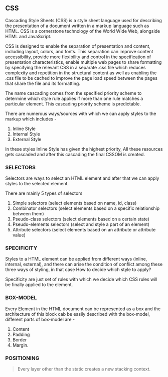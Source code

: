 ## CSS

Cascading Style Sheets (CSS) is a style sheet language used for describing the presentation of a document written in a markup language such as HTML. CSS is a cornerstone technology of the World Wide Web, alongside HTML and JavaScript.

CSS is designed to enable the separation of presentation and content, including layout, colors, and fonts. This separation can improve content accessibility, provide more flexibility and control in the specification of presentation characteristics, enable multiple web pages to share formatting by specifying the relevant CSS in a separate .css file which reduces complexity and repetition in the structural content as well as enabling the .css file to be cached to improve the page load speed between the pages that share the file and its formatting.

The name cascading comes from the specified priority scheme to determine which style rule applies if more than one rule matches a particular element. This cascading priority scheme is predictable.

There are numerous ways/sources with which we can apply styles to the markup which includes -

1. Inline Style
2. Internal Style
3. External Style

In these styles Inline Style has given the highest priority, All these resources gets cascaded and after this cascading the final CSSOM is created.

### SELECTORS

Selectors are ways to select an HTML element and after that we can apply styles to the selected element.

There are mainly 5 types of selectors

1. Simple selectors (select elements based on name, id, class)
2. Combinator selectors (select elements based on a specific relationship between them)
3. Pseudo-class selectors (select elements based on a certain state)
4. Pseudo-elements selectors (select and style a part of an element)
5. Attribute selectors (select elements based on an attribute or attribute value)

### SPECIFICITY

Styles to a HTML element can be applied from different ways (inline, internal, external), and there can arise the condition of conflict among these three ways of styling, in that case How to decide which style to apply?

Specificity are just set of rules with which we decide which CSS rules will be finally applied to the element.

### BOX-MODEL

Every Element in the HTML document can be represented as a box and the architecture of this block cab be easily described with the box-model, different parts of box-model are -

1. Content
2. Padding
3. Border
4. Margin.

### POSITIONING

> Every layer other than the static creates a new stacking context.
